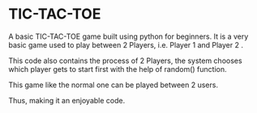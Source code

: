 # TIC-TAC-TOE
A basic TIC-TAC-TOE game built using python for beginners. It is a very basic game used to play between 2 Players, i.e. Player 1 and Player 2 .

This code also contains the process of 2 Players, the system chooses which player gets to start first with the help of random() function.

This game like the normal one can be played between 2 users.

Thus, making it an enjoyable code.

